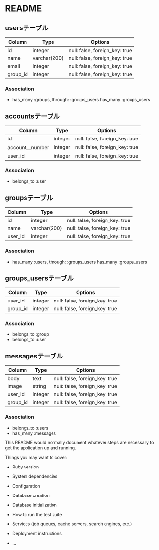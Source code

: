 # README



## usersテーブル


|Column|Type|Options|
|------|----|-------|
|id|integer|null: false, foreign_key: true|
|name|varchar(200)|null: false, foreign_key: true|
|email|integer|null: false, foreign_key: true|
|group_id|integer|null: false, foreign_key: true|




### Association
- has_many :groups, through: :groups_users
    has_many :groups_users 



## accountsテーブル

|Column|Type|Options|
|------|----|-------|
|id|integer|null: false, foreign_key: true|
|account＿number|integer|null: false, foreign_key: true|
|user_id|integer|null: false, foreign_key: true|


### Association
- belongs_to :user


## groupsテーブル


|Column|Type|Options|
|------|----|-------|
|id|integer|null: false, foreign_key: true|
|name|varchar(200)|null: false, foreign_key: true|
|user_id|integer|null: false, foreign_key: true|


### Association
- has_many :users, through: :groups_users
    has_many :groups_users 


## groups_usersテーブル

|Column|Type|Options|
|------|----|-------|
|user_id|integer|null: false, foreign_key: true|
|group_id|integer|null: false, foreign_key: true|

### Association
- belongs_to :group
- belongs_to :user



## messagesテーブル

|Column|Type|Options|
|------|----|-------|
|body|text|null: false, foreign_key: true|
|image|string|null: false, foreign_key: true|
|user_id|integer|null: false, foreign_key: true|
|group_id|integer|null: false, foreign_key: true|



### Association
- belongs_to :users
- has_many :messages





This README would normally document whatever steps are necessary to get the
application up and running.

Things you may want to cover:

* Ruby version

* System dependencies

* Configuration

* Database creation

* Database initialization

* How to run the test suite

* Services (job queues, cache servers, search engines, etc.)

* Deployment instructions

* ...
